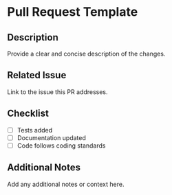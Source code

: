 # Pull Request Template

## Description
Provide a clear and concise description of the changes.

## Related Issue
Link to the issue this PR addresses.

## Checklist
- [ ] Tests added
- [ ] Documentation updated
- [ ] Code follows coding standards

## Additional Notes
Add any additional notes or context here.
